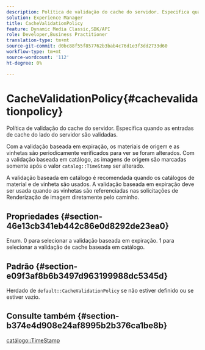 ```yaml
---
description: Política de validação do cache do servidor. Especifica quando as entradas de cache do lado do servidor são validadas.
solution: Experience Manager
title: CacheValidationPolicy
feature: Dynamic Media Classic,SDK/API
role: Developer,Business Practitioner
translation-type: tm+mt
source-git-commit: d0bc88f55f857762b3bab4c76d1e3f3dd2733d60
workflow-type: tm+mt
source-wordcount: '112'
ht-degree: 0%

---
```



# CacheValidationPolicy{#cachevalidationpolicy}

Política de validação do cache do servidor. Especifica quando as entradas de cache do lado do servidor são validadas.

Com a validação baseada em expiração, os materiais de origem e as vinhetas são periodicamente verificados para ver se foram alterados. Com a validação baseada em catálogo, as imagens de origem são marcadas somente após o valor `catalog::TimeStamp` ser alterado.

A validação baseada em catálogo é recomendada quando os catálogos de material e de vinheta são usados. A validação baseada em expiração deve ser usada quando as vinhetas são referenciadas nas solicitações de Renderização de imagem diretamente pelo caminho.

## Propriedades {#section-46e13cb341eb442c86e0d8292de23ea0}

Enum. 0 para selecionar a validação baseada em expiração. 1 para selecionar a validação de cache baseada em catálogo.

## Padrão {#section-e09f3af8b6b3497d963199988dc5345d}

Herdado de `default::CacheValidationPolicy` se não estiver definido ou se estiver vazio.

## Consulte também {#section-b374e4d908e24af8995b2b376ca1be8b}

[catálogo::TimeStamp](../../../../../ir-api/material-cat/image-rendering-api-ref/c-ir-material-catalog/c-ir-material-data-reference/r-ir-timestamp-dataref.md#reference-6daf7973dc4f4b4e9e8165756db7c319)
